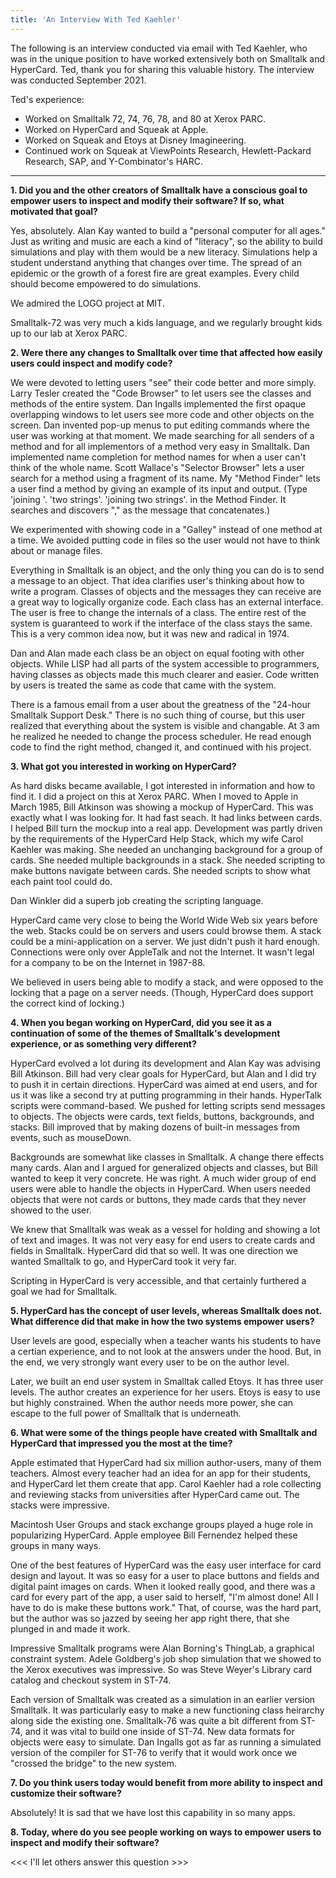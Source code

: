 ```yaml
---
title: 'An Interview With Ted Kaehler'
---
```


The following is an interview conducted via email with Ted Kaehler, who was in the unique position to have worked extensively both on Smalltalk and HyperCard. Ted, thank you for sharing this valuable history. The interview was conducted September 2021.

Ted's experience:

- Worked on Smalltalk 72, 74, 76, 78, and 80 at Xerox PARC.
- Worked on HyperCard and Squeak at Apple.
- Worked on Squeak and Etoys at Disney Imagineering.
- Continued work on Squeak at ViewPoints Research, Hewlett-Packard Research, SAP, and Y-Combinator's HARC.

***

**1. Did you and the other creators of Smalltalk have a conscious goal
to empower users to inspect and modify their software? If so, what
motivated that goal?**

Yes, absolutely.  Alan Kay wanted to build a "personal computer
for all ages."  Just as writing and music are each a kind of
"literacy", so the ability to build simulations and play with them
would be a new literacy.  Simulations help a student understand
anything that changes over time.  The spread of an epidemic or the
growth of a forest fire are great examples.  Every child should
become empowered to do simulations.

We admired the LOGO project at MIT.

Smalltalk-72 was very much a kids language, and we regularly
brought kids up to our lab at Xerox PARC.


**2. Were there any changes to Smalltalk over time that affected how
easily users could inspect and modify code?**

We were devoted to letting users "see" their code better and
more simply.  Larry Tesler created the "Code Browser" to let users
see the classes and methods of the entire system.  Dan Ingalls
implemented the first opaque overlapping windows to let users see
more code and other objects on the screen.  Dan invented pop-up menus
to put editing commands where the user was working at that moment.
We made searching for all senders of a method and for all
implementors of a method very easy in Smalltalk.  Dan implemented
name completion for method names for when a user can't think of the
whole name.  Scott Wallace's "Selector Browser" lets a user search
for a method using a fragment of its name.  My "Method Finder" lets a
user find a method by giving an example of its input and output.
(Type 'joining '.  'two strings'. 'joining two strings'.  in the
Method Finder.  It searches and discovers "," as the message that
concatenates.)

We experimented with showing code in a "Galley" instead of
one method at a time.  We avoided putting code in files so the user
would not have to think about or manage files.

Everything in Smalltalk is an object, and the only thing you
can do is to send a message to an object.  That idea clarifies user's
thinking about how to write a program.  Classes of objects and the
messages they can receive are a great way to logically organize code.
Each class has an external interface.  The user is free to change the
internals of a class.  The entire rest of the system is guaranteed to
work if the interface of the class stays the same.  This is a very
common idea now, but it was new and radical in 1974.

Dan and Alan made each class be an object on equal footing
with other objects.  While LISP had all parts of the system
accessible to programmers, having classes as objects made this much
clearer and easier.  Code written by users is treated the same as
code that came with the system.

There is a famous email from a user about the greatness of
the "24-hour Smalltalk Support Desk."  There is no such thing of
course, but this user realized that everything about the system is
visible and changable.  At 3 am he realized he needed to change the
process scheduler.  He read enough code to find the right method,
changed it, and continued with his project.


**3. What got you interested in working on HyperCard?**

As hard disks became available, I got interested in information
and how to find it.  I did a project on this at Xerox PARC.  When I
moved to Apple in March 1985, Bill Atkinson was showing a mockup of
HyperCard.  This was exactly what I was looking for.  It had fast
seach.  It had links between cards.  I helped Bill turn the mockup
into a real app.  Development was partly driven by the requirements
of the HyperCard Help Stack, which my wife Carol Kaehler was making.
She needed an unchanging background for a group of cards.  She needed
multiple backgrounds in a stack.  She needed scripting to make
buttons navigate between cards.  She needed scripts to show what each
paint tool could do.

Dan Winkler did a superb job creating the scripting language.

HyperCard came very close to being the World Wide Web six years
before the web.  Stacks could be on servers and users could browse
them.  A stack could be a mini-application on a server.  We just
didn't push it hard enough.  Connections were only over AppleTalk and
not the Internet.  It wasn't legal for a company to be on the
Internet in 1987-88.

We believed in users being able to modify a stack, and were
opposed to the locking that a page on a server needs.  (Though,
HyperCard does support the correct kind of locking.)


**4. When you began working on HyperCard, did you see it as a
continuation of some of the themes of Smalltalk's development
experience, or as something very different?**

HyperCard evolved a lot during its development and Alan Kay was
advising Bill Atkinson.  Bill had very clear goals for HyperCard, but
Alan and I did try to push it in certain directions.  HyperCard was
aimed at end users, and for us it was like a second try at putting
programming in their hands.  HyperTalk scripts were command-based.
We pushed for letting scripts send messages to objects.  The objects
were cards, text fields, buttons, backgrounds, and stacks.  Bill
improved that by making dozens of built-in messages from events, such
as mouseDown.

Backgrounds are somewhat like classes in Smalltalk.  A change
there effects many cards.  Alan and I argued for generalized objects
and classes, but Bill wanted to keep it very concrete.  He was right.
A much wider group of end users were able to handle the objects in
HyperCard.  When users needed objects that were not cards or buttons,
they made cards that they never showed to the user.

We knew that Smalltalk was weak as a vessel for holding and
showing a lot of text and images.  It was not very easy for end users
to create cards and fields in Smalltalk.  HyperCard did that so well.
It was one direction we wanted Smalltalk to go, and HyperCard took it
very far.

Scripting in HyperCard is very accessible, and that certainly
furthered a goal we had for Smalltalk.

**5. HyperCard has the concept of user levels, whereas Smalltalk does
not. What difference did that make in how the two systems empower
users?**

User levels are good, especially when a teacher wants his
students to have a certian experience, and to not look at the answers
under the hood.  But, in the end, we very strongly want every user to
be on the author level.

Later, we built an end user system in Smalltak called Etoys.
It has three user levels.  The author creates an experience for her
users.  Etoys is easy to use but highly constrained.  When the author
needs more power, she can escape to the full power of Smalltalk that
is underneath.

**6. What were some of the things people have created with Smalltalk
and HyperCard that impressed you the most at the time?**

Apple estimated that HyperCard had six million author-users,
many of them teachers.  Almost every teacher had an idea for an app
for their students, and HyperCard let them create that app.  Carol
Kaehler had a role collecting and reviewing stacks from universities
after HyperCard came out.  The stacks were impressive.

Macintosh User Groups and stack exchange groups played a huge
role in popularizing HyperCard.  Apple employee Bill Fernendez helped
these groups in many ways.

One of the best features of HyperCard was the easy user
interface for card design and layout.  It was so easy for a user to
place buttons and fields and digital paint images on cards.  When it
looked really good, and there was a card for every part of the app, a
user said to herself, "I'm almost done!  All I have to do is make
these buttons work."  That, of course, was the hard part, but the
author was so jazzed by seeing her app right there, that she plunged
in and made it work.

Impressive Smalltalk programs were Alan Borning's ThingLab, a
graphical constraint system.  Adele Goldberg's job shop simulation
that we showed to the Xerox executives was impressive.  So was Steve
Weyer's Library card catalog and checkout system in ST-74.

Each version of Smalltalk was created as a simulation in an
earlier version Smalltalk.  It was particularly easy to make a new
functioning class heirarchy along side the existing one.
Smalltalk-76 was quite a bit different from ST-74, and it was vital
to build one inside of ST-74.  New data formats for objects were easy
to simulate.  Dan Ingalls got as far as running a simulated version
of the compiler for ST-76 to verify that it would work once we
"crossed the bridge" to the new system.


**7. Do you think users today would benefit from more ability to
inspect and customize their software?**

Absolutely!  It is sad that we have lost this capability in so many apps.


**8. Today, where do you see people working on ways to empower users to
inspect and modify their software?**

&lt;&lt;&lt; I'll let others answer this question &gt;&gt;&gt;
